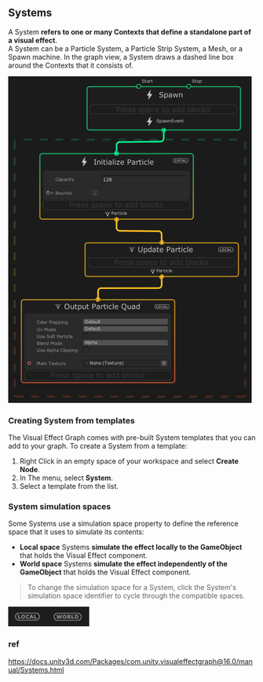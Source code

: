 ## Systems

A System **refers to one or many Contexts that define a standalone part of a visual effect**. \
A System can be a Particle System, a Particle Strip System, a Mesh, or a Spawn machine. In the graph view, a System draws a dashed line box around the Contexts that it consists of.


![](./img/SystemDrawBox.png)


### Creating System from templates

The Visual Effect Graph comes with pre-built System templates that you can add to your graph. To create a System from a template:

1.  Right Click in an empty space of your workspace and select **Create Node**.
2.  In The menu, select **System**.
3.  Select a template from the list.


### System simulation spaces

Some Systems use a simulation space property to define the reference space that it uses to simulate its contents:

- **Local space** Systems **simulate the effect locally to the GameObject** that holds the Visual Effect component.
- **World space** Systems **simulate the effect independently of the GameObject** that holds the Visual Effect component.

> To change the simulation space for a System, click the System's simulation space identifier to cycle through the compatible spaces.


![](./img/SystemSpaceLocalWorld.png)



### ref
https://docs.unity3d.com/Packages/com.unity.visualeffectgraph@16.0/manual/Systems.html
